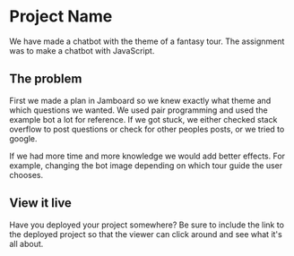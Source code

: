 # Project Name

We have made a chatbot with the theme of a fantasy tour.
The assignment was to make a chatbot with JavaScript.

## The problem

First we made a plan in Jamboard so we knew exactly what theme and which questions we wanted.
We used pair programming and used the example bot a lot for reference. If we got stuck, we either checked stack overflow to post questions or check for other peoples posts, or we tried to google.

If we had more time and more knowledge we would add better effects. For example, changing the bot image depending on which tour guide the user chooses.

## View it live

Have you deployed your project somewhere? Be sure to include the link to the deployed project so that the viewer can click around and see what it's all about.
